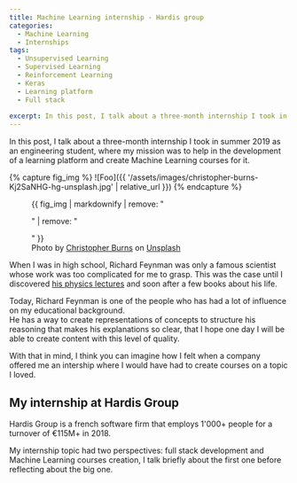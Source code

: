 ```yaml
---
title: Machine Learning internship - Hardis group
categories:
  - Machine Learning
  - Internships
tags:
  - Unsupervised Learning
  - Supervised Learning
  - Reinforcement Learning
  - Keras
  - Learning platform
  - Full stack
  
excerpt: In this post, I talk about a three-month internship I took in summer 2019 as an engineering student, where my mission was to help in the development of a learning platform and create Machine Learning courses for it.
---
```


In this post, I talk about a three-month internship I took in summer 2019 as an engineering student, where my mission was to help in the development of a learning platform and create Machine Learning courses for it.

{% capture fig_img %}
![Foo]({{ '/assets/images/christopher-burns-Kj2SaNHG-hg-unsplash.jpg' | relative_url }})
{% endcapture %}

<figure>
  {{ fig_img | markdownify | remove: "<p>" | remove: "</p>" }}
  <figcaption>Photo by <a href="https://unsplash.com/@christopher__burns?utm_source=unsplash&utm_medium=referral&utm_content=creditCopyText">Christopher Burns</a> on <a href="https://unsplash.com/s/photos/machine-learning?utm_source=unsplash&utm_medium=referral&utm_content=creditCopyText">Unsplash</a></figcaption>
</figure>

When I was in high school, Richard Feynman was only a famous scientist whose work was too complicated for me to grasp.
This was the case until I discovered [his physics lectures](https://www.feynmanlectures.caltech.edu/) and soon after a few books about his life.

Today, Richard Feynman is one of the people who has had a lot of influence on my educational background.\
He has a way to create representations of concepts to structure his reasoning that makes his explanations so clear, that I hope one day I will be able to create content with this level of quality.

With that in mind, I think you can imagine how I felt when a company offered me an intership where I would have had to create courses on a topic I loved.

## My internship at Hardis Group

Hardis Group is a french software firm that employs 1'000+ people for a turnover of €115M+ in 2018.

My internship topic had two perspectives: full stack development and Machine Learning courses creation, I talk briefly about the first one before reflecting about the big one.

